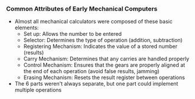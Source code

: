 ### Common Attributes of Early Mechanical Computers
 - Almost all mechanical calculators were composed of these basic elements:
	 - Set up: Allows the number to be entered
	 - Selector: Determines the type of operation (addition, subtraction)
	 - Registering Mechanism: Indicates the value of a stored number (results)
	 - Carry Mechanism: Determines that any carries are handled properly
	 - Control Mechanism: Ensures that the gears are properly aligned at the end of each operation (avoid false results, jamming)
	 - Erasing Mechanism: Resets the result register between operations
 - The 6 parts weren't always separate, but one part could implement multiple operations